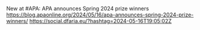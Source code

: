 New at #APA: APA announces Spring 2024 prize winners https://blog.apaonline.org/2024/05/16/apa-announces-spring-2024-prize-winners/ https://social.dfaria.eu/?hashtag=2024-05-16T19:05:02Z